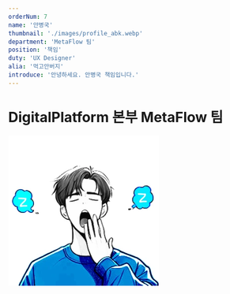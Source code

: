 ```yaml
---
orderNum: 7
name: '안병국'
thumbnail: './images/profile_abk.webp'
department: 'MetaFlow 팀'
position: '책임'
duty: 'UX Designer'
alia: '먹고안버지'
introduce: '안녕하세요. 안병국 책임입니다.'
---
```


# DigitalPlatform 본부 MetaFlow 팀

![Git Commit Message Example](images/profile_abk.webp)
